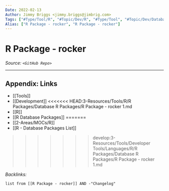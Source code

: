 ```yaml
---
Date: 2022-02-13
Author: Jimmy Briggs <jimmy.briggs@jimbrig.com>
Tags: ["#Type/Tool/R", "#Topic/Dev/R", "#Type/Tool", "#Topic/Dev/Database"]
Alias: ["R Package - rocker", "R Package - rocker"]
---
```


# R Package - rocker

*Source: `<GitHub Repo>`*

***

## Appendix: Links

- [[Tools]]
- [[Development]]
<<<<<<< HEAD:3-Resources/Tools/R/R Packages/Database R Packages/R Package - rocker 1.md
- [[R]]
- [[R Database Packages]]
=======
- [[2-Areas/MOCs/R]]
- [[R - Database Packages List]]
>>>>>>> develop:3-Resources/Tools/Developer Tools/Languages/R/R Packages/Database R Packages/R Package - rocker 1.md


*Backlinks:*

```dataview
list from [[R Package - rocker]] AND -"Changelog"
```